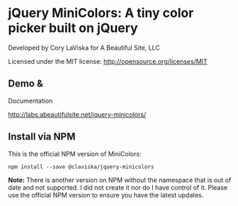 # jQuery MiniColors: A tiny color picker built on jQuery

Developed by Cory LaViska for A Beautiful Site, 
LLC

Licensed under the MIT license: http://opensource.org/licenses/MIT

## Demo &
 Documentation

http://labs.abeautifulsite.net/jquery-minicolors/

## Install via NPM

This is the official NPM 
version of MiniColors:

```
npm install --save @claviska/jquery-minicolors
```

**Note:** There is another version on
 NPM without the namespace that is out of date and not supported. I did not create it nor do I have control of it. 
Please use the official NPM version to ensure you have the latest updates.

